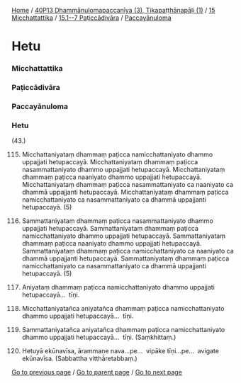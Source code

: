 
[Home](/) / [40P13 Dhammānulomapaccanīya (3), Tikapaṭṭhānapāḷi (1)](/tipitaka/40P13.md) / [15 Micchattattika](/tipitaka/40P13/15.md) / [15.1--7 Paṭiccādivāra](/tipitaka/40P13/15/15.1--7.md) / [Paccayānuloma](/tipitaka/40P13/15/15.1--7/Paccayanuloma.md)

# Hetu

### Micchattattika

### Paṭiccādivāra

### Paccayānuloma

### Hetu

(43.)

115. Micchattaniyataṃ dhammaṃ paṭicca namicchattaniyato dhammo uppajjati hetupaccayā. Micchattaniyataṃ dhammaṃ paṭicca nasammattaniyato dhammo uppajjati hetupaccayā. Micchattaniyataṃ dhammaṃ paṭicca naaniyato dhammo uppajjati hetupaccayā. Micchattaniyataṃ dhammaṃ paṭicca nasammattaniyato ca naaniyato ca dhammā uppajjanti hetupaccayā. Micchattaniyataṃ dhammaṃ paṭicca namicchattaniyato ca nasammattaniyato ca dhammā uppajjanti hetupaccayā. (5)

116. Sammattaniyataṃ dhammaṃ paṭicca nasammattaniyato dhammo uppajjati hetupaccayā. Sammattaniyataṃ dhammaṃ paṭicca namicchattaniyato dhammo uppajjati hetupaccayā. Sammattaniyataṃ dhammaṃ paṭicca naaniyato dhammo uppajjati hetupaccayā. Sammattaniyataṃ dhammaṃ paṭicca namicchattaniyato ca naaniyato ca dhammā uppajjanti hetupaccayā. Sammattaniyataṃ dhammaṃ paṭicca namicchattaniyato ca nasammattaniyato ca dhammā uppajjanti hetupaccayā. (5)

117. Aniyataṃ dhammaṃ paṭicca namicchattaniyato dhammo uppajjati hetupaccayā…  tīṇi.

118. Micchattaniyatañca aniyatañca dhammaṃ paṭicca namicchattaniyato dhammo uppajjati hetupaccayā…  tīṇi.

119. Sammattaniyatañca aniyatañca dhammaṃ paṭicca namicchattaniyato dhammo uppajjati hetupaccayā…  tīṇi. (Saṃkhittaṃ.)

120. Hetuyā ekūnavīsa, ārammaṇe nava…pe…  vipāke tīṇi…pe…  avigate ekūnavīsa. (Sabbattha vitthāretabbaṃ.)

[Go to previous page](/tipitaka/40P13/15/15.1--7/Paccayanuloma.md) / [Go to parent page](/tipitaka/40P13/15/15.1--7/Paccayanuloma.md) / [Go to next page](/tipitaka/40P13/16.md)


